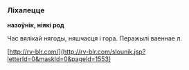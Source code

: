 ### Ліхалецце
**назоўнік, ніякі род**

Час вялікай нягоды, няшчасця і гора. Перажылі ваеннае л.

<a rel="author">[http://rv-blr.com/](http://rv-blr.com/slounik.jsp?letterId=0&maskId=0&pageId=1553)</a>
